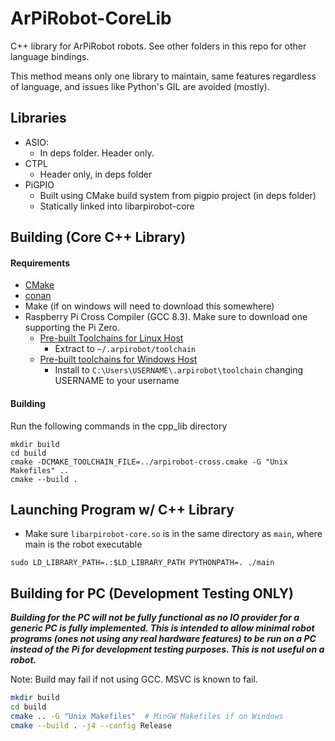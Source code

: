 # ArPiRobot-CoreLib

C++ library for ArPiRobot robots. See other folders in this repo for other language bindings.

This method means only one library to maintain, same features regardless of language, and issues like Python's GIL are avoided (mostly).

## Libraries
- ASIO:
    - In deps folder. Header only.
- CTPL
    - Header only, in deps folder
- PiGPIO
    - Built using CMake build system from pigpio project (in deps folder)
    - Statically linked into libarpirobot-core


## Building (Core C++ Library)

#### Requirements
- [CMake](https://cmake.org/)
- [conan](https://conan.io/)
- Make (if on windows will need to download this somewhere)
- Raspberry Pi Cross Compiler (GCC 8.3). Make sure to download one supporting the Pi Zero.
    - [Pre-built Toolchains for Linux Host](https://github.com/abhiTronix/raspberry-pi-cross-compilers)
        - Extract to `~/.arpirobot/toolchain`
    - [Pre-built toolchains for Windows Host](https://gnutoolchains.com/raspberry/)
        - Install to `C:\Users\USERNAME\.arpirobot\toolchain` changing USERNAME to your username


#### Building
Run the following commands in the cpp_lib directory
```
mkdir build
cd build
cmake -DCMAKE_TOOLCHAIN_FILE=../arpirobot-cross.cmake -G "Unix Makefiles" ..
cmake --build .
```

## Launching Program w/ C++ Library

- Make sure `libarpirobot-core.so` is in the same directory as `main`, where main is the robot executable

```
sudo LD_LIBRARY_PATH=.:$LD_LIBRARY_PATH PYTHONPATH=. ./main
```

## Building for PC (Development Testing ONLY)

***Building for the PC will not be fully functional as no IO provider for a generic PC is fully implemented. This is intended to allow minimal robot programs (ones not using any real hardware features) to be run on a PC instead of the Pi for development testing purposes. This is not useful on a robot.***

Note: Build may fail if not using GCC. MSVC is known to fail.

```sh
mkdir build
cd build
cmake .. -G "Unix Makefiles"  # MinGW Makefiles if on Windows
cmake --build . -j4 --config Release
```

